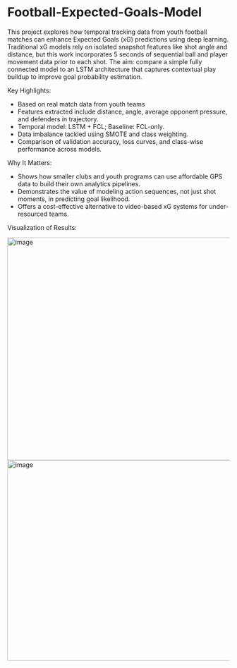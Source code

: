 # Football-Expected-Goals-Model
This project explores how temporal tracking data from youth football matches can enhance Expected Goals (xG) predictions using deep learning. Traditional xG models rely on isolated snapshot features like shot angle and distance, but this work incorporates 5 seconds of sequential ball and player movement data prior to each shot. The aim: compare a simple fully connected model to an LSTM architecture that captures contextual play buildup to improve goal probability estimation.

Key Highlights:
- Based on real match data from youth teams
- Features extracted include distance, angle, average opponent pressure, and defenders in trajectory.
- Temporal model: LSTM + FCL; Baseline: FCL-only.
- Data imbalance tackled using SMOTE and class weighting.
- Comparison of validation accuracy, loss curves, and class-wise performance across models.

Why It Matters:
- Shows how smaller clubs and youth programs can use affordable GPS data to build their own analytics pipelines.
- Demonstrates the value of modeling action sequences, not just shot moments, in predicting goal likelihood.
- Offers a cost-effective alternative to video-based xG systems for under-resourced teams.

Visualization of Results:

<img width="790" height="505" alt="image" src="https://github.com/user-attachments/assets/ee2a5cd9-02d8-4103-ad72-47c290da9bd6" />
<img width="568" height="455" alt="image" src="https://github.com/user-attachments/assets/d282bfab-cdc4-419d-9a16-fd6d0b3f66e4" />

